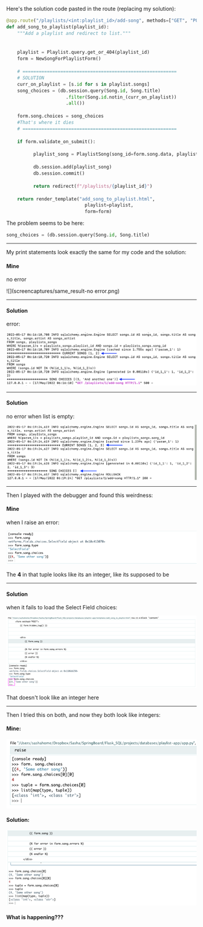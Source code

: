 Here's the solution code pasted in the route (replacing my solution):

```python
@app.route("/playlists/<int:playlist_id>/add-song", methods=["GET", "POST"])
def add_song_to_playlist(playlist_id):
    """Add a playlist and redirect to list."""


    playlist = Playlist.query.get_or_404(playlist_id)
    form = NewSongForPlaylistForm()

    # =========================================================
    # SOLUTION
    curr_on_playlist = [s.id for s in playlist.songs]
    song_choices = (db.session.query(Song.id, Song.title)
                      .filter(Song.id.notin_(curr_on_playlist))
                      .all())

    form.song.choices = song_choices
    #That's where it dies
    # =========================================================

    if form.validate_on_submit():

          playlist_song = PlaylistSong(song_id=form.song.data, playlist_id=playlist_id)

          db.session.add(playlist_song)
          db.session.commit()

          return redirect(f"/playlists/{playlist_id}")

    return render_template("add_song_to_playlist.html",
                             playlist=playlist,
                             form=form)
```



The problem seems to be here:

```python
song_choices = (db.session.query(Song.id, Song.title)
```

------

My print statements look exactly the same for my code and the solution:

#### **Mine** 

no error

![](screencaptures/same_result-no error.png)

------

#### **Solution** 

error:

![](screencaptures/same_result-error.png)

------

#### **Solution** 

no error when list is empty:

![](screencaptures/no_error-empty_list.png)

------

Then I played with the debugger and found this weirdness:

#### **Mine** 

when I raise an error:

![](screencaptures/debugger_no-error.png)

The **4** in that tuple looks like its an integer, like its supposed to be

------

#### **Solution** 

when it fails to load the Select Field choices:

![](screencaptures/debugger_error.png)

That doesn't look like an integer here 

------

Then I tried this on both, and now they both look like integers:

#### **Mine**:

![](screencaptures/another_debugger_no-error.png)

#### **Solution**:

![](screencaptures/another_debugger_error.png)



#### **What is happening???**

